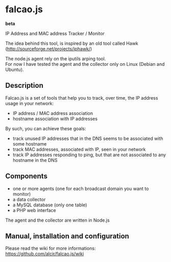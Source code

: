 falcao.js
=========
**beta**

IP Address and MAC address Tracker / Monitor

The idea behind this tool, is inspired by an old tool called Hawk (http://sourceforge.net/projects/iphawk/)

The node.js agent rely on the iputils arping tool. <br/>
For now I have tested the agent and the collector only on Linux (Debian and Ubuntu).

## Description

Falcao.js is a set of tools that help you to track, over time, the IP address usage in your network:

- IP address / MAC address association
- hostname association with IP addresses

By such, you can achieve these goals:

- track unused IP addresses that in the DNS seems to be associated with some hostname
- track MAC addresses, associated with IP, seen in your network
- track IP addresses responding to ping, but that are not associated to any hostname in the DNS

## Components

- one or more agents (one for each broadcast domain you want to monitor)
- a data collector
- a MySQL database (only one table)
- a PHP web interface

The agent and the collector are written in Node.js

## Manual, installation and configuration

Please read the wiki for more informations: https://github.com/alcir/falcao.js/wiki
